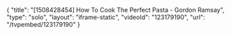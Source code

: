 {
    "title": "[1508428454] How To Cook The Perfect Pasta - Gordon Ramsay",
    "type": "solo",
    "layout": "iframe-static",
    "videoId": "123179190",
    "url": "\/tvpembed\/123179190"
}